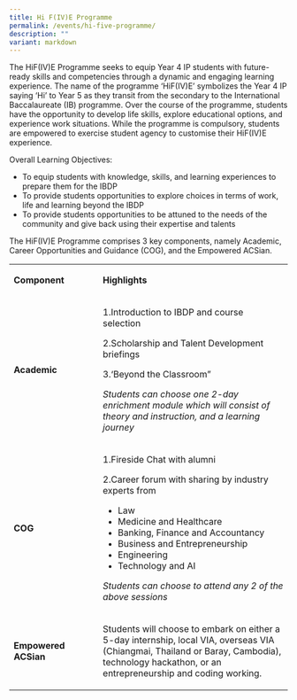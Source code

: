 ```yaml
---
title: Hi F(IV)E Programme
permalink: /events/hi-five-programme/
description: ""
variant: markdown
---
```

<p>The HiF(IV)E Programme seeks to equip Year 4 IP students with future-ready skills and competencies through a dynamic and engaging learning experience. The name of the programme ‘HiF(IV)E’&nbsp;symbolizes the Year 4 IP saying ‘Hi’ to Year 5 as they transit from the secondary to the International Baccalaureate (IB) programme. Over the course of the programme, students have the opportunity to develop life skills, explore educational options, and experience work situations. While the programme is compulsory, students are empowered to exercise student agency to customise their HiF(IV)E experience.</p>
<p>Overall Learning Objectives:</p>
<ul>
<li>To equip students with knowledge, skills, and learning experiences to prepare them for the IBDP</li>
<li>To provide students opportunities to explore choices in terms of work, life and learning beyond the IBDP</li>
<li>To provide students opportunities to be attuned to the needs of the community and give back using their expertise and talents</li>
</ul>
<p>The HiF(IV)E Programme comprises 3 key components,&nbsp;namely Academic, Career Opportunities and Guidance (COG), and the Empowered ACSian.</p>
<table>
<tbody>
<tr>
<td width="170">
<p><strong>Component</strong></p>
</td>
<td width="406">
<p><strong>Highlights</strong></p>
</td>
</tr>
<tr>
<td width="170">
<p><strong>Academic</strong></p>
</td>
<td width="406">
<p>1.Introduction to IBDP and course selection</p>
<p>2.Scholarship and Talent Development briefings</p>
<p>3.‘Beyond the Classroom”</p>
<p><em>Students can choose one 2-day enrichment module which will consist of theory and instruction, and a learning journey</em></p>
</td>
</tr>
<tr>
<td width="170">
<p><strong>COG</strong></p>
</td>
<td width="406">
<p>1.Fireside Chat with alumni</p>
<p>2.Career forum with sharing by industry experts from</p>
<ul>
<li>Law</li>
<li>Medicine and Healthcare</li>
<li>Banking, Finance and Accountancy</li>
<li>Business and Entrepreneurship</li>
<li>Engineering</li>
<li>Technology and AI</li>
</ul>
<p><em>Students can choose to attend any 2 of the above sessions</em></p>
</td>
</tr>
<tr>
<td width="170">
<p><strong>Empowered ACSian</strong></p>
</td>
<td width="406">
<p>Students will choose to embark on either a 5-day internship, local VIA, overseas VIA (Chiangmai, Thailand or Baray, Cambodia), technology hackathon, or an entrepreneurship and coding working.</p>
</td>
</tr>
</tbody>
</table>
